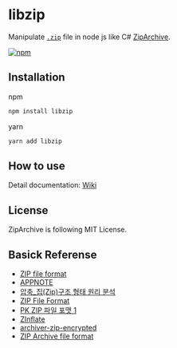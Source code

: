 # libzip

Manipulate [`.zip`](https://en.wikipedia.org/wiki/ZIP_(file_format)) file in node js like C# [ZipArchive](https://docs.microsoft.com/en-us/dotnet/api/system.io.compression.ziparchive?view=net-5.0).

[![npm](https://nodei.co/npm/libzip.png?global=true)](https://npm.im/libzip)


## Installation

npm
```sh
npm install libzip
```

yarn
```sh
yarn add libzip
```

## How to use

Detail documentation: [Wiki](https://github.com/raravel/libzip/wiki)


## License
ZipArchive is following MIT License.

## Basick Referense

  - [ZIP file format](https://en.wikipedia.org/wiki/ZIP_(file_format)#Local_file_header)
  - [APPNOTE](https://pkware.cachefly.net/webdocs/casestudies/APPNOTE.TXT)
  - [압축_집(Zip)구조 형태 원리 분석](https://jmoon.co.kr/48)
  - [ZIP File Format](https://m.blog.naver.com/koromoon/220612641115)
  - [PK ZIP 파일 포맷 1](https://ucdwuw.tistory.com/30)
  - [ZInflate](http://kippler.com/xinflate/)
  - [archiver-zip-encrypted](https://github.com/artem-karpenko/archiver-zip-encrypted)
  - [ZIP Archive file format](https://nightohl.tistory.com/entry/ZIP-Archive-file-format)
